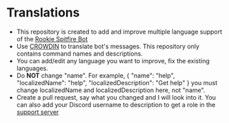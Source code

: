 # Translations
- This repository is created to add and improve multiple language support of the [Rookie Spitfire Bot](https://rookie-spitfire.cf)
- Use [CROWDIN](https://crowdin.com/project/rookie-spitfire) to translate bot's messages. This repository only contains command names and descriptions.
- You can add/edit any language you want to improve, fix the existing languages.
- Do **NOT** change "name". For example, { "name": "help", "localizedName": "help", "localizedDescription": "Get help" } you must change localizedName and localizedDescription here, not "name".
- Create a pull request, say what you changed and I will look into it. You can also add your Discord username to description to get a role in the [support server](https://discord.gg/HzRw297nRR)
